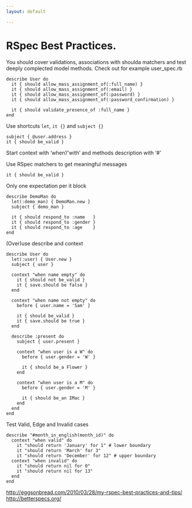 ```yaml
---
layout: default

---
```


# RSpec Best Practices.

You should cover validations, associations with shoulda matchers and test deeply
complected model methods.
Check out for example user_spec.rb

    describe User do
      it { should allow_mass_assignment_of(:full_name) }
      it { should allow_mass_assignment_of(:email) }
      it { should allow_mass_assignment_of(:password) }
      it { should allow_mass_assignment_of(:password_confirmation) }

      it { should validate_presence_of :full_name }
    end


Use shortcuts `let`, `it {}` and `subject {}`

    subject { @user.address }
    it { should be_valid }


Start context with ‘when’/'with’ and methods description with ‘#’

Use RSpec matchers to get meaningful messages

    it { should be_valid }


Only one expectation per it block

    describe DemoMan do
      let(:demo_man) { DemoMan.new }
      subject { demo_man }

      it { should respond_to :name   }
      it { should respond_to :gender }
      it { should respond_to :age    }
    end


(Over)use describe and context

    describe User do
      let(:user) { User.new }
      subject { user }

      context "when name empty" do
        it { should not be_valid }
        it { save.should be false }
      end

      context "when name not empty" do
        before { user.name = 'Sam' }

        it { should be_valid }
        it { save.should be true }
      end

      describe :present do
        subject { user.present }

        context "when user is a W" do
          before { user.gender = 'W' }

          it { should be_a Flower }
        end

        context "when user is a M" do
          before { user.gender = 'M' }

          it { should be_an IMac }
        end
      end
    end


Test Valid, Edge and Invalid cases

    describe "#month_in_english(month_id)" do
      context "when valid" do
        it "should return 'January' for 1" # lower boundary
        it "should return 'March' for 3"
        it "should return 'December' for 12" # upper boundary
      context "when invalid" do
        it "should return nil for 0"
        it "should return nil for 13"
      end
    end

http://eggsonbread.com/2010/03/28/my-rspec-best-practices-and-tips/
http://betterspecs.org/
